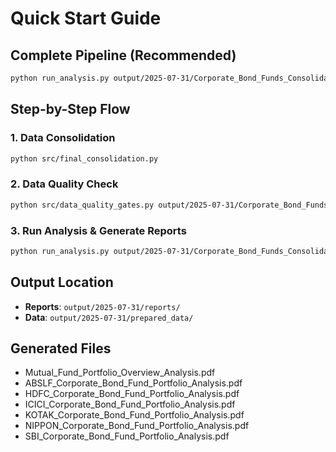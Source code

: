 # Quick Start Guide

## Complete Pipeline (Recommended)

```bash
python run_analysis.py output/2025-07-31/Corporate_Bond_Funds_Consolidated_Analysis.csv
```

## Step-by-Step Flow

### 1. Data Consolidation

```bash
python src/final_consolidation.py
```

### 2. Data Quality Check

```bash
python src/data_quality_gates.py output/2025-07-31/Corporate_Bond_Funds_Consolidated_Analysis.csv
```

### 3. Run Analysis & Generate Reports

```bash
python run_analysis.py output/2025-07-31/Corporate_Bond_Funds_Consolidated_Analysis.csv
```

## Output Location

- **Reports**: `output/2025-07-31/reports/`
- **Data**: `output/2025-07-31/prepared_data/`

## Generated Files

- Mutual_Fund_Portfolio_Overview_Analysis.pdf
- ABSLF_Corporate_Bond_Fund_Portfolio_Analysis.pdf
- HDFC_Corporate_Bond_Fund_Portfolio_Analysis.pdf
- ICICI_Corporate_Bond_Fund_Portfolio_Analysis.pdf
- KOTAK_Corporate_Bond_Fund_Portfolio_Analysis.pdf
- NIPPON_Corporate_Bond_Fund_Portfolio_Analysis.pdf
- SBI_Corporate_Bond_Fund_Portfolio_Analysis.pdf
